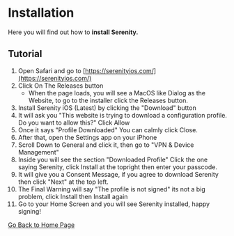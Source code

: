 # Installation

Here you will find out how to **install Serenity.**

## Tutorial

1. Open Safari and go to [https://serenityios.com/](https://serenityios.com/)
2. Click On The Releases button
   - When the page loads, you will see a MacOS like Dialog as the Website, to go to the installer click the Releases button.
3. Install Serenity iOS (Latest) by clicking the "Download" button
4. It will ask you "This website is trying to download a configuration profile. Do you want to allow this?" Click Allow
5. Once it says "Profile Downloaded" You can calmly click Close.
6. After that, open the Settings app on your iPhone
7. Scroll Down to General and click it, then go to "VPN & Device Management"
8. Inside you will see the section "Downloaded Profile" Click the one saying Serenity, click Install at the topright then enter your passcode.
9. It will give you a Consent Message, if you agree to download Serenity then click "Next" at the top left.
10. The Final Warning will say "The profile is not signed" its not a big problem, click Install then Install again
11. Go to your Home Screen and you will see Serenity installed, happy signing!


[Go Back to Home Page](https://serenityios.github.io/docs/)
